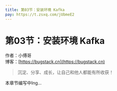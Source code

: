 ```yaml
---
title: 第03节：安装环境 Kafka
pay: https://t.zsxq.com/jUbmeE2
---
```


# 第03节：安装环境 Kafka

作者：小傅哥
<br/>博客：[https://bugstack.cn](https://bugstack.cn)

>沉淀、分享、成长，让自己和他人都能有所收获！

本章节编写中Ing...